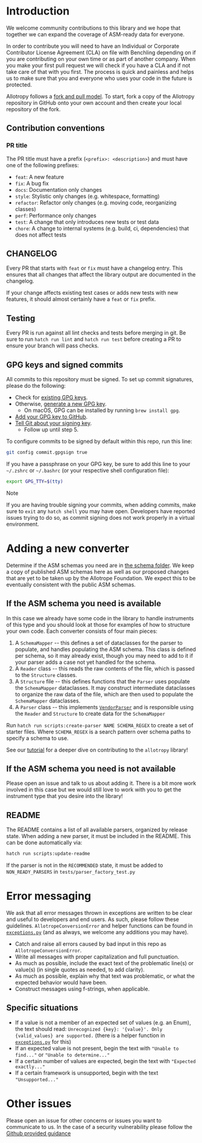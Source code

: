 # Introduction

We welcome community contributions to this library and we hope that together we can expand the coverage of ASM-ready data for everyone.

In order to contribute you will need to have an Individual or Corporate Contributor License Agreement (CLA) on file with Benchling depending on if you are contributing on your own time or as part of another company. When you make your first pull request we will check if you have a CLA and if not take care of that with you first. The process is quick and painless and helps us to make sure that you and everyone who uses your code in the future is protected.

Allotropy follows a [fork and pull model](https://docs.github.com/en/pull-requests/collaborating-with-pull-requests/getting-started/about-collaborative-development-models#fork-and-pull-model). To start, fork a copy of the Allotropy repository in GitHub onto your own account and then create your local repository of the fork.

## Contribution conventions

### PR title
The PR title must have a prefix (`<prefix>: <description>`) and must have one of the following prefixes:

* `feat`: A new feature
* `fix`: A bug fix
* `docs`: Documentation only changes
* `style`: Stylistic only changes (e.g. whitespace, formatting)
* `refactor`: Refactor only changes (e.g. moving code, reorganizing classes)
* `perf`: Performance only changes
* `test`: A change that only introduces new tests or test data
* `chore`: A change to internal systems (e.g. build, ci, dependencies) that does not affect tests

## CHANGELOG
Every PR that starts with `feat` or `fix` must have a changelog entry. This ensures that all changes that affect
the library output are documented in the changelog.

If your change affects existing test cases or adds new tests with new features, it should almost certainly have a `feat` or `fix` prefix.

## Testing
Every PR is run against all lint checks and tests before merging in git.
Be sure to run `hatch run lint` and `hatch run test` before creating a PR to ensure your branch will pass checks.

## GPG keys and signed commits
All commits to this repository must be signed. To set up commit signatures, please do the following:
- Check for [existing GPG keys](https://docs.github.com/en/authentication/managing-commit-signature-verification/checking-for-existing-gpg-keys).
- Otherwise, [generate a new GPG key](https://docs.github.com/en/authentication/managing-commit-signature-verification/generating-a-new-gpg-key).
  - On macOS, GPG can be installed by running `brew install gpg`.
- [Add your GPG key to GitHub](https://docs.github.com/en/authentication/managing-commit-signature-verification/adding-a-gpg-key-to-your-github-account).
- [Tell Git about your signing key](https://docs.github.com/en/authentication/managing-commit-signature-verification/telling-git-about-your-signing-key).
  - Follow up until step 5.

To configure commits to be signed by default within this repo, run this line:
```sh
git config commit.gpgsign true
``````

If you have a passphrase on your GPG key, be sure to add this line to your `~/.zshrc` or `~/.bashrc` (or your respective shell configuration file):

```sh
export GPG_TTY=$(tty)
```

> [!NOTE]
> If you are having trouble signing your commits, when adding commits, make sure to `exit` any `hatch shell` you may have open. Developers have reported issues trying to do so, as commit signing does not work properly in a virtual environment.


# Adding a new converter

Determine if the ASM schemas you need are in [the schema folder](src/allotropy/allotrope/schemas). We keep a copy of published ASM schemas here as well as our proposed changes that are yet to be taken up by the Allotrope Foundation. We expect this to be eventually consistent with the public ASM schemas.

## If the ASM schema you need is available

In this case we already have some code in the library to handle instruments of this type and you should look at those for examples of how to structure your own code. Each converter consists of four main pieces:
1. A `SchemaMapper` -- this defines a set of dataclasses for the parser to populate, and handles populating the ASM schema. This class is defined per schema, so it may already exist, though you may need to add to it if your parser adds a case not yet handled for the schema.
2. A `Reader` class -- this reads the raw contents of the file, which is passed to the `Structure` classes.
3. A `Structure` file -- this defines functions that the `Parser` uses populate the `SchemaMapper` dataclasses. It may construct intermediate dataclasses to organize the raw data of the file, which are then used to populate the `SchemaMapper` dataclasses.
4. A `Parser` class -- this implements [`VendorParser`](src/allotropy/parsers/vendor_parser.py) and is responsible using the `Reader` and `Structure` to create data for the `SchemaMapper`

Run `hatch run scripts:create-parser NAME SCHEMA_REGEX` to create a set of starter files. Where `SCHEMA_REGEX` is a search pattern over schema paths to specify a schema to use.

See our [tutorial](docs/tutorial.md) for a deeper dive on contributing to the `allotropy` library!

## If the ASM schema you need is not available

Please open an issue and talk to us about adding it. There is a bit more work involved in this case but we would still love to work with you to get the instrument type that you desire into the library!

## README
The README contains a list of all available parsers, organized by release state. When adding a new parser,
it must be included in the README. This can be done automatically via:

```sh
hatch run scripts:update-readme
```

If the parser is not in the `RECOMMENDED` state, it must be added to `NON_READY_PARSERS` in `tests/parser_factory_test.py`

# Error messaging

We ask that all error messages thrown in exceptions are written to be clear and useful to developers and end users. As such, please follow these guidelines. `AllotropeConversionError` and helper functions can be found in [`exceptions.py`](src/allotropy/exceptions.py) (and as always, we welcome any additions you may have).
- Catch and raise all errors caused by bad input in this repo as `AllotropeConversionError`.
- Write all messages with proper capitalization and full punctuation.
- As much as possible, include the exact text of the problematic line(s) or value(s) (in single quotes as needed, to add clarity).
- As much as possible, explain why that text was problematic, or what the expected behavior would have been.
- Construct messages using f-strings, when applicable.

## Specific situations
- If a value is not a member of an expected set of values (e.g. an Enum), the text should read: `Unrecognized {key}: '{value}'. Only {valid_values} are supported.` (there is a helper function in [`exceptions.py`](src/allotropy/exceptions.py) for this)
- If an expected value is not present, begin the text with `"Unable to find..."` or `"Unable to determine..."`
- If a certain number of values are expected, begin the text with `"Expected exactly..."`
- If a certain framework is unsupported, begin with the text `"Unsupported..."`


# Other issues

Please open an issue for other concerns or issues you want to communicate to us. In the case of a security vulnerability please follow the [Github provided guidance](https://docs.github.com/en/code-security/security-advisories/guidance-on-reporting-and-writing/privately-reporting-a-security-vulnerability)
